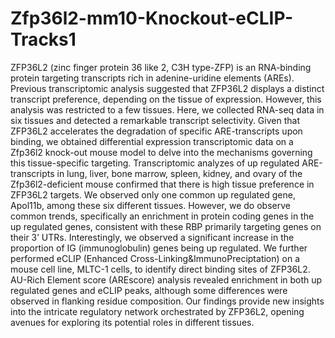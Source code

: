 # Zfp36l2-mm10-Knockout-eCLIP-Tracks1

ZFP36L2 (zinc finger protein 36 like 2, C3H type-ZFP) is an RNA-binding protein targeting
transcripts rich in adenine-uridine elements (AREs). Previous transcriptomic analysis
suggested that ZFP36L2 displays a distinct transcript preference, depending on the tissue
of expression. However, this analysis was restricted to a few tissues. Here, we collected
RNA-seq data in six tissues and detected a remarkable transcript selectivity.  Given that
ZFP36L2 accelerates the degradation of specific ARE-transcripts upon binding, we
obtained differential expression transcriptomic data on a Zfp36l2 knock-out mouse model
to delve into the mechanisms governing this tissue-specific targeting. Transcriptomic
analyzes of up regulated ARE-transcripts in lung, liver, bone marrow, spleen, kidney, and
ovary of the Zfp36l2-deficient mouse confirmed that there is high tissue preference in
ZFP36L2 targets. We observed only one common up regulated gene, Apol11b, among
these six different tissues. However, we do observe common trends, specifically an
enrichment in protein coding genes in the up regulated genes, consistent with these RBP
primarily targeting genes on their 3’ UTRs. Interestingly, we observed a significant
increase in the proportion of IG (immunoglobulin) genes being up regulated. We further
performed eCLIP (Enhanced Cross-Linking&ImmunoPreciptation) on a mouse cell line,
MLTC-1 cells, to identify direct binding sites of ZFP36L2. AU-Rich Element score
(AREscore) analysis revealed enrichment in both up regulated genes and eCLIP peaks,
although some differences were observed in flanking residue composition. Our findings
provide new insights into the intricate regulatory network orchestrated by ZFP36L2,
opening avenues for exploring its potential roles in different tissues.
